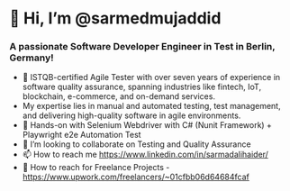 # 👋 Hi, I’m @sarmedmujaddid
### A passionate Software Developer Engineer in Test in Berlin, Germany!

- 👀 ISTQB-certified Agile Tester with over seven years of experience in software quality assurance, spanning industries like fintech, IoT, blockchain, e-commerce, and on-demand services.
- My expertise lies in manual and automated testing, test management, and delivering high-quality software in agile environments.
- 🌱 Hands-on with Selenium Webdriver with C# (Nunit Framework) + Playwright e2e Automation Test
- 💞️ I’m looking to collaborate on Testing and Quality Assurance
- 📫 How to reach me https://www.linkedin.com/in/sarmadalihaider/
- 👋 How to reach for Freelance Projects - https://www.upwork.com/freelancers/~01cfbb06d64684fcaf


<!---
sarmedmujaddid/sarmedmujaddid is a ✨ special ✨ repository because its `README.md` (this file) appears on your GitHub profile.
You can click the Preview link to take a look at your changes.
--->
